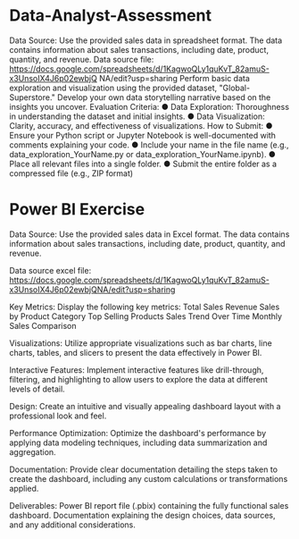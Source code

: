 # Data-Analyst-Assessment

Data Source:
Use the provided sales data in spreadsheet format. The data contains information about sales
transactions, including date, product, quantity, and revenue.
Data source file:
https://docs.google.com/spreadsheets/d/1KagwoQLy1quKvT_82amuS-x3UnsoIX4J6p02ewbjQ
NA/edit?usp=sharing
Perform basic data exploration and visualization using the provided dataset,
"Global-Superstore." Develop your own data storytelling narrative based on the insights you
uncover.
Evaluation Criteria:
● Data Exploration: Thoroughness in understanding the dataset and initial insights.
● Data Visualization: Clarity, accuracy, and effectiveness of visualizations.
How to Submit:
● Ensure your Python script or Jupyter Notebook is well-documented with comments
explaining your code.
● Include your name in the file name (e.g., data_exploration_YourName.py or
data_exploration_YourName.ipynb).
● Place all relevant files into a single folder.
● Submit the entire folder as a compressed file (e.g., ZIP format)

# Power BI Exercise

Data Source:
Use the provided sales data in Excel format. The data contains information about sales transactions, including date, product, quantity, and revenue.

Data source excel file:
https://docs.google.com/spreadsheets/d/1KagwoQLy1quKvT_82amuS-x3UnsoIX4J6p02ewbjQNA/edit?usp=sharing 

Key Metrics:
Display the following key metrics:
Total Sales Revenue
Sales by Product Category
Top Selling Products
Sales Trend Over Time
Monthly Sales Comparison

Visualizations:
Utilize appropriate visualizations such as bar charts, line charts, tables, and slicers to present the data effectively in Power BI.

Interactive Features:
Implement interactive features like drill-through, filtering, and highlighting
to allow users to explore the data at different levels of detail.

Design:
Create an intuitive and visually appealing dashboard layout with a professional look and feel.

Performance Optimization:
Optimize the dashboard's performance by applying data modeling techniques, including data summarization and aggregation.

Documentation:
Provide clear documentation detailing the steps taken to create the dashboard,
 including any custom calculations or transformations applied.

Deliverables:
Power BI report file (.pbix) containing the fully functional sales dashboard.
Documentation explaining the design choices, data sources, and any additional considerations.


